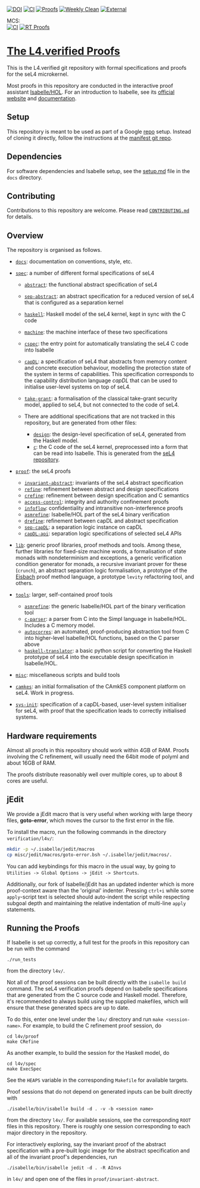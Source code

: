 <!--
     Copyright 2020, Data61, CSIRO (ABN 41 687 119 230)

     SPDX-License-Identifier: CC-BY-SA-4.0
-->

[![DOI][0]](http://dx.doi.org/10.5281/zenodo.591732)
[![CI](https://github.com/seL4/l4v/actions/workflows/push.yml/badge.svg)](https://github.com/seL4/l4v/actions/workflows/push.yml)
[![Proofs](https://github.com/seL4/l4v/actions/workflows/proof-deploy.yml/badge.svg)](https://github.com/seL4/l4v/actions/workflows/proof-deploy.yml)
[![Weekly Clean](https://github.com/seL4/l4v/actions/workflows/weekly-clean.yml/badge.svg)](https://github.com/seL4/l4v/actions/workflows/weekly-clean.yml)
[![External](https://github.com/seL4/l4v/actions/workflows/external.yml/badge.svg)](https://github.com/seL4/l4v/actions/workflows/external.yml)

MCS:\
[![CI](https://github.com/seL4/l4v/actions/workflows/push.yml/badge.svg?branch=rt)](https://github.com/seL4/l4v/actions/workflows/push.yml)
[![RT Proofs](https://github.com/seL4/l4v/actions/workflows/proof.yml/badge.svg?branch=rt)](https://github.com/seL4/l4v/actions/workflows/proof.yml)

  [0]: https://zenodo.org/badge/doi/10.5281/zenodo.591732.svg


[The L4.verified Proofs][1]
===========================

This is the L4.verified git repository with formal specifications and
proofs for the seL4 microkernel.

Most proofs in this repository are conducted in the interactive proof
assistant [Isabelle/HOL][2]. For an introduction to Isabelle, see its
[official website][2] and [documentation][3].

  [1]: https://github.com/seL4/l4v                   "L4.verified Repository"
  [2]: http://isabelle.in.tum.de                     "Isabelle Website"
  [3]: http://isabelle.in.tum.de/documentation.html  "Isabelle Documentation"

<a name="setup"></a>
Setup
-----

This repository is meant to be used as part of a Google [repo][5] setup.
Instead of cloning it directly, follow the instructions at the [manifest git
repo](https://github.com/seL4/verification-manifest).

  [5]: http://source.android.com/source/downloading.html#installing-repo     "google repo installation"


Dependencies
------------

For software dependencies and Isabelle setup, see the
[setup.md](docs/setup.md) file in the `docs` directory.


Contributing
------------

Contributions to this repository are welcome.
Please read [`CONTRIBUTING.md`](CONTRIBUTING.md) for details.

Overview
--------

The repository is organised as follows.

 * [`docs`](docs/): documentation on conventions, style, etc.

 * [`spec`](spec/): a number of different formal specifications of seL4
    * [`abstract`](spec/abstract/): the functional abstract specification of seL4
    * [`sep-abstract`](spec/sep-abstract/): an abstract specification for a reduced
      version of seL4 that is configured as a separation kernel
    * [`haskell`](spec/haskell/): Haskell model of the seL4 kernel, kept in sync
      with the C code
    * [`machine`](spec/machine/): the machine interface of these two specifications
    * [`cspec`](spec/cspec/): the entry point for automatically translating the seL4 C code
      into Isabelle
    * [`capDL`](spec/capDL/): a specification of seL4 that abstracts from memory content and
      concrete execution behaviour, modelling the protection state of the
      system in terms of capabilities. This specification corresponds to the
      capability distribution language *capDL* that can be used to initialise
      user-level systems on top of seL4.
    * [`take-grant`](spec/take-grant/): a formalisation of the classical take-grant security
    model, applied to seL4, but not connected to the code of seL4.

    * There are additional specifications that are not tracked in this repository,
      but are generated from other files:
      * [`design`](spec/design/): the design-level specification of seL4,
        generated from the Haskell model.
      * [`c`](spec/cspec/c/): the C code of the seL4 kernel, preprocessed into a form that
        can be read into Isabelle. This is generated from the [seL4 repository](https://github.com/seL4/seL4).

 * [`proof`](proof/): the seL4 proofs
    * [`invariant-abstract`](proof/invariant-abstract/): invariants of the seL4 abstract specification
    * [`refine`](proof/refine/): refinement between abstract and design specifications
    * [`crefine`](proof/crefine/): refinement between design specification and C semantics
    * [`access-control`](proof/access-control/): integrity and authority confinement proofs
    * [`infoflow`](proof/infoflow/): confidentiality and intransitive non-interference proofs
    * [`asmrefine`](proof/asmrefine/): Isabelle/HOL part of the seL4 binary verification
    * [`drefine`](proof/drefine/): refinement between capDL and abstract specification
    * [`sep-capDL`](proof/sep-capDL/): a separation logic instance on capDL
    * [`capDL-api`](proof/capDL-api/): separation logic specifications of selected seL4 APIs

 * [`lib`](lib/): generic proof libraries, proof methods and tools. Among these,
   further libraries for fixed-size machine words, a formalisation of state
   monads with nondeterminism and exceptions, a generic verification condition
   generator for monads, a recursive invariant prover for these (`crunch`), an
   abstract separation logic formalisation, a prototype of the [Eisbach][6] proof
   method language, a prototype `levity` refactoring tool, and others.

 * [`tools`](tools/): larger, self-contained proof tools
    * [`asmrefine`](tools/asmrefine/): the generic Isabelle/HOL part of the binary
      verification tool
    * [`c-parser`](tools/c-parser/): a parser from C into the Simpl language in Isabelle/HOL.
       Includes a C memory model.
    * [`autocorres`](tools/autocorres/): an automated, proof-producing abstraction tool from
      C into higher-level Isabelle/HOL functions, based on the C parser above
    * [`haskell-translator`](tools/haskell-translator/): a basic python script for converting the Haskell
      prototype of seL4 into the executable design specification in
      Isabelle/HOL.

 * [`misc`](misc/): miscellaneous scripts and build tools

 * [`camkes`](camkes/): an initial formalisation of the CAmkES component platform
    on seL4. Work in progress.

 * [`sys-init`](sys-init/): specification of a capDL-based, user-level system initialiser
    for seL4, with proof that the specification leads to correctly initialised
    systems.


  [6]: https://ts.data61.csiro.au/publications/nictaabstracts/Matichuk_WM_14.abstract "An Isabelle Proof Method Language"


Hardware requirements
---------------------

Almost all proofs in this repository should work within 4GB of RAM. Proofs
involving the C refinement, will usually need the 64bit mode of polyml and
about 16GB of RAM.

The proofs distribute reasonably well over multiple cores, up to about 8
cores are useful.


jEdit
-----

We provide a jEdit macro that is very useful when working with large theory
files, **goto-error**, which moves the cursor to the first error in the file.

To install the macro, run the following commands in the directory
`verification/l4v/`:
```bash
mkdir -p ~/.isabelle/jedit/macros
cp misc/jedit/macros/goto-error.bsh ~/.isabelle/jedit/macros/.
```

You can add keybindings for this macro in the usual way, by going to
`Utilities -> Global Options -> jEdit -> Shortcuts`.

Additionally, our fork of Isabelle/jEdit has an updated indenter which is more
proof-context aware than the 'original' indenter. Pressing `ctrl+i` while some
`apply`-script text is selected should auto-indent the script while respecting
subgoal depth and maintaining the relative indentation of multi-line `apply`
statements.

Running the Proofs
------------------

If Isabelle is set up correctly, a full test for the proofs in this repository
can be run with the command

    ./run_tests

from the directory `l4v/`.

Not all of the proof sessions can be built directly with the `isabelle build` command.
The seL4 verification proofs depend on Isabelle specifications that are
generated from the C source code and Haskell model.
Therefore, it's recommended to always build using the supplied makefiles,
which will ensure that these generated specs are up to date.

To do this, enter one level under the `l4v/` directory and run `make <session-name>`.
For example, to build the C refinement proof session, do

    cd l4v/proof
    make CRefine

As another example, to build the session for the Haskell model, do

    cd l4v/spec
    make ExecSpec

See the `HEAPS` variable in the corresponding `Makefile` for available targets.

Proof sessions that do not depend on generated inputs can be built directly with

    ./isabelle/bin/isabelle build -d . -v -b <session name>

from the directory `l4v/`. For available sessions, see the corresponding
`ROOT` files in this repository. There is roughly one session corresponding to
each major directory in the repository.

For interactively exploring, say the invariant proof of the abstract
specification with a pre-built logic image for the abstract specification and
all of the invariant proof's dependencies, run

    ./isabelle/bin/isabelle jedit -d . -R AInvs

in `l4v/` and open one of the files in `proof/invariant-abstract`.

